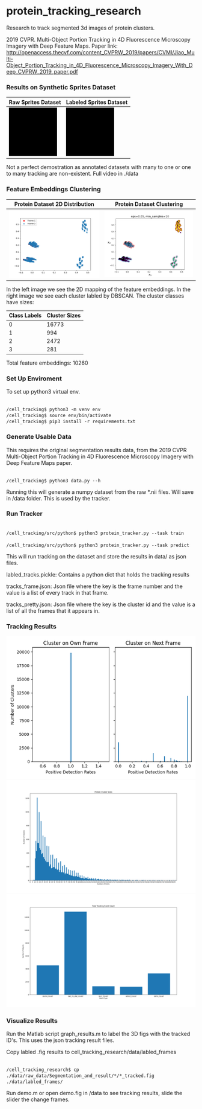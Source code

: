 # protein_tracking_research


Research to track segmented 3d images of protein clusters.

2019 CVPR. Multi-Object Portion Tracking in 4D Fluorescence Microscopy Imagery with Deep Feature Maps. Paper link: http://openaccess.thecvf.com/content_CVPRW_2019/papers/CVMI/Jiao_Multi-Object_Portion_Tracking_in_4D_Fluorescence_Microscopy_Imagery_With_Deep_CVPRW_2019_paper.pdf


### Results on Synthetic Sprites Dataset
Raw Sprites Dataset | Labeled Sprites Dataset
-------------------- | -----------------------
![raw_sprites](./images/raw_sprites.gif) | ![labeled_sprites](./images/labeled_sprites.gif)

Not a perfect demostration as annotated datasets with many to one or one to many tracking are non-existent. Full video in ./data 

### Feature Embeddings Clustering
Protein Dataset 2D Distribution | Protein Dataset Clustering
------------------------ | ---------------------------
 ![Plot](./images/protein_1.png) | ![Plot](./images/protein_2.png) 

In the left image we see the 2D mapping of the feature embeddings. In the right image we see each cluster labled by DBSCAN. The cluster classes have sizes:

Class Labels | Cluster Sizes 
------------ | -------------
0 | 16773
1 | 994
2 | 2472
3 | 281

Total feature embeddings: 10260
 

### Set Up Enviroment

To set up python3 virtual env.

```

/cell_tracking$ python3 -m venv env
/cell_tracking$ source env/bin/activate
/cell_tracking$ pip3 install -r requirements.txt 

```

### Generate Usable Data

This requires the original segmentation results data, from the 2019 CVPR Multi-Object 
Portion Tracking in 4D Fluorescence Microscopy Imagery with Deep Feature Maps paper.

```

/cell_tracking$ python3 data.py --h

```
Running this will generate a numpy dataset from the raw *.nii files. Will save in
/data folder. This is used by the tracker.

### Run Tracker

```

/cell_tracking/src/python$ python3 protein_tracker.py --task train 

/cell_tracking/src/python$ python3 protein_tracker.py --task predict 
```

This will run tracking on the dataset and store the results in data/ as json files.

labled_tracks.pickle: Contains a python dict that holds the tracking results

tracks_frame.json: Json file where the key is the frame number and the value
is a list of every track in that frame.

tracks_pretty.json: Json file where the key is the cluster id and the value
is a list of all the frames that it appears in.


### Tracking Results

![Plot](./images/detection_rates.png)
![Plot](./images/cluster_sizes.png)  
![Plot](./images/events.png)  

### Visualize Results

Run the Matlab script graph_results.m to label the 3D figs with the tracked ID's.
This uses the json tracking result files. 

Copy labled .fig results to cell_tracking_research/data/labled_frames

```

/cell_tracking_research$ cp ./data/raw_data/Segmentation_and_result/*/*_tracked.fig ./data/labled_frames/

```

Run demo.m or open demo.fig in /data to see tracking results, slide the slider the change frames.



